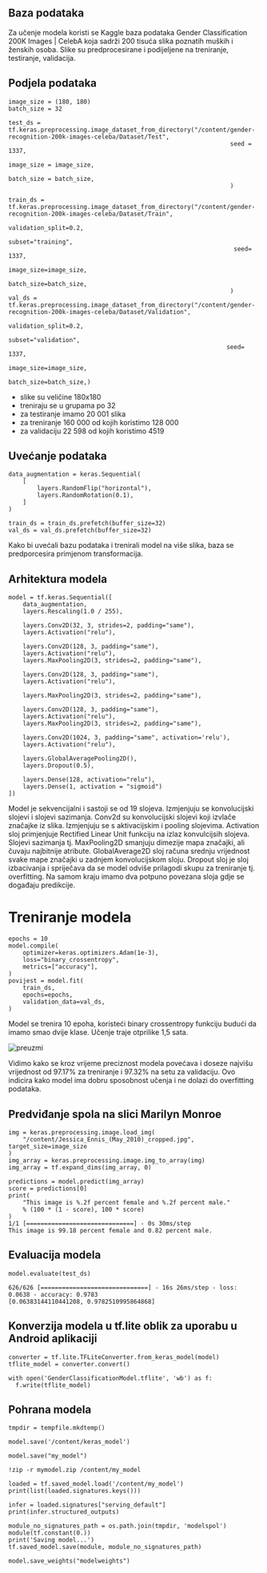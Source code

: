 ## Baza podataka

Za učenje modela koristi se Kaggle baza podataka Gender Classification 200K Images | CelebA koja sadrži 200 tisuća slika poznatih muških i ženskih osoba. Slike su predprocesirane i podijeljene na treniranje, testiranje, validacija.

## Podjela podataka
```
image_size = (180, 180)
batch_size = 32

test_ds = tf.keras.preprocessing.image_dataset_from_directory("/content/gender-recognition-200k-images-celeba/Dataset/Test",
                                                              seed = 1337,
                                                              image_size = image_size,
                                                              batch_size = batch_size,
                                                              )

train_ds = tf.keras.preprocessing.image_dataset_from_directory("/content/gender-recognition-200k-images-celeba/Dataset/Train",
                                                               validation_split=0.2,
                                                               subset="training",
                                                               seed= 1337,
                                                               image_size=image_size, 
                                                               batch_size=batch_size,
                                                              )
val_ds = tf.keras.preprocessing.image_dataset_from_directory("/content/gender-recognition-200k-images-celeba/Dataset/Validation",
                                                             validation_split=0.2,
                                                             subset="validation",
                                                             seed= 1337,
                                                             image_size=image_size,
                                                             batch_size=batch_size,)
```
* slike su veličine 180x180
* treniraju se u grupama po 32
* za testiranje imamo 20 001 slika
* za treniranje 160 000 od kojih koristimo 128 000
* za validaciju 22 598 od kojih koristimo 4519

## Uvećanje podataka
```
data_augmentation = keras.Sequential(
    [
        layers.RandomFlip("horizontal"),
        layers.RandomRotation(0.1),
    ]
)

train_ds = train_ds.prefetch(buffer_size=32)
val_ds = val_ds.prefetch(buffer_size=32)
```
Kako bi uvećali bazu podataka i trenirali model na više slika, baza se predporcesira primjenom transformacija.

## Arhitektura modela
```
model = tf.keras.Sequential([
    data_augmentation,
    layers.Rescaling(1.0 / 255),

    layers.Conv2D(32, 3, strides=2, padding="same"),
    layers.Activation("relu"),

    layers.Conv2D(128, 3, padding="same"),
    layers.Activation("relu"),
    layers.MaxPooling2D(3, strides=2, padding="same"),

    layers.Conv2D(128, 3, padding="same"),
    layers.Activation("relu"),

    layers.MaxPooling2D(3, strides=2, padding="same"),

    layers.Conv2D(128, 3, padding="same"),
    layers.Activation("relu"),
    layers.MaxPooling2D(3, strides=2, padding="same"),
    
    layers.Conv2D(1024, 3, padding="same", activation='relu'),
    layers.Activation("relu"),

    layers.GlobalAveragePooling2D(),
    layers.Dropout(0.5),

    layers.Dense(128, activation="relu"),
    layers.Dense(1, activation = "sigmoid")
])
```
Model je sekvencijalni i sastoji se od 19 slojeva.  Izmjenjuju se konvolucijski slojevi i slojevi sazimanja.
Conv2d su konvolucijski slojevi koji izvlače značajke iz slika. Izmjenjuju se s aktivacijskim i pooling slojevima. Activation sloj primjenjuje Rectified Linear Unit funkciju na izlaz konvulcijsih slojeva. Slojevi sazimanja tj. MaxPooling2D smanjuju dimezije mapa značajki, ali čuvaju najbitnije atribute. GlobalAverage2D sloj računa srednju vrijednost svake mape značajki u zadnjem konvolucijskom sloju. Dropout sloj je sloj izbacivanja i spriječava da se model odviše prilagodi skupu za treniranje tj. overfitting. Na samom kraju imamo dva potpuno povezana sloja gdje se događaju predikcije.

# Treniranje modela
```
epochs = 10
model.compile(
    optimizer=keras.optimizers.Adam(1e-3),
    loss="binary_crossentropy",
    metrics=["accuracy"],
)
povijest = model.fit(
    train_ds,
    epochs=epochs,
    validation_data=val_ds,
)
```
Model se trenira 10 epoha, koristeći binary crossentropy funkciju budući da imamo smao dvije klase. Učenje traje otprilike 1,5 sata. 

![preuzmi](https://user-images.githubusercontent.com/70230257/226565526-31f4a2e4-5c41-418c-8115-2550381dc3d6.png)

Vidimo kako se kroz vrijeme preciznost modela povećava i doseze najvišu vrijednost od 97.17% za treniranje i 97.32% na setu za validaciju. Ovo indicira kako model ima dobru sposobnost učenja i ne dolazi do overfitting podataka.

## Predviđanje spola na slici Marilyn Monroe
```
img = keras.preprocessing.image.load_img(
    "/content/Jessica_Ennis_(May_2010)_cropped.jpg", target_size=image_size
)
img_array = keras.preprocessing.image.img_to_array(img)
img_array = tf.expand_dims(img_array, 0)

predictions = model.predict(img_array)
score = predictions[0]
print(
    "This image is %.2f percent female and %.2f percent male."
    % (100 * (1 - score), 100 * score)
)
1/1 [==============================] - 0s 30ms/step
This image is 99.18 percent female and 0.82 percent male.
```

## Evaluacija modela

```
model.evaluate(test_ds)

626/626 [==============================] - 16s 26ms/step - loss: 0.0638 - accuracy: 0.9783
[0.06383144110441208, 0.9782510995864868]
```
## Konverzija modela u tf.lite oblik za uporabu u Android aplikaciji
```
converter = tf.lite.TFLiteConverter.from_keras_model(model)
tflite_model = converter.convert()

with open('GenderClassificationModel.tflite', 'wb') as f:
  f.write(tflite_model)
```
## Pohrana modela
```
tmpdir = tempfile.mkdtemp()

model.save('/content/keras_model')

model.save("my_model")

!zip -r mymodel.zip /content/my_model

loaded = tf.saved_model.load('/content/my_model')
print(list(loaded.signatures.keys()))

infer = loaded.signatures["serving_default"]
print(infer.structured_outputs)

module_no_signatures_path = os.path.join(tmpdir, 'modelspol')
module(tf.constant(0.))
print('Saving model...')
tf.saved_model.save(module, module_no_signatures_path)

model.save_weights("modelweights")
```
